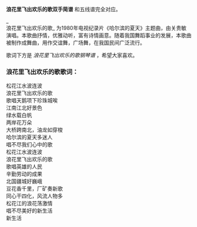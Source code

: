 

**浪花里飞出欢乐的歌双手简谱** 和五线谱完全对应。

_  
浪花里飞出欢乐的歌_
为1980年电视纪录片《哈尔滨的夏天》主题曲，由关贵敏演唱。本歌曲抒情，优雅动听，富有诗情画意。随着我国舞蹈事业的发展，本歌曲被制作成舞曲，用作交谊舞，广场舞，在我国民间广泛流行。

  
歌词下方是 _浪花里飞出欢乐的歌钢琴谱_ ，希望大家喜欢。

### 浪花里飞出欢乐的歌歌词：

松花江水波连波  
浪花里飞出欢乐的歌  
歌唱天鹅项下珍珠城唉  
江南江北好景色  
绿水载白帆  
两岸花万朵  
大桥跨南北，油龙如穿梭  
哈尔滨的夏天多迷人  
唱不尽我们心中的歌  
松花江水波连波  
浪花里飞出欢乐的歌  
歌唱英雄的人民  
辛勤劳动的成果  
北国疆城好巍峨  
豆花香千里，厂矿奏新歌  
同心干四化，风流人物多  
松花江的浪花荡激情  
唱不尽美好的新生活  
新生活


